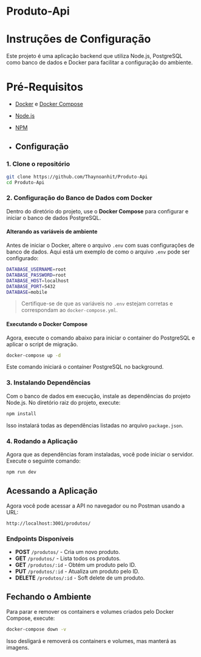 # Produto-Api

# Instruções de Configuração
Este projeto é uma aplicação backend que utiliza Node.js, PostgreSQL como banco de dados e Docker para facilitar a configuração do ambiente.

# Pré-Requisitos
- [Docker](https://docs.docker.com/get-docker/) e [Docker Compose](https://docs.docker.com/compose/install/)
- [Node.js](https://nodejs.org/en/download/)
- [NPM](https://www.npmjs.com/get-npm)

- ## Configuração

### 1. Clone o repositório

```bash
git clone https://github.com/Thaynoanhit/Produto-Api
cd Produto-Api
```
### 2. Configuração do Banco de Dados com Docker

Dentro do diretório do projeto, use o **Docker Compose** para configurar e iniciar o banco de dados PostgreSQL.

#### Alterando as variáveis de ambiente

Antes de iniciar o Docker, altere o arquivo `.env` com suas configurações de banco de dados. Aqui está um exemplo de como o arquivo `.env` pode ser configurado:

```bash
DATABASE_USERNAME=root
DATABASE_PASSWORD=root
DATABASE_HOST=localhost
DATABASE_PORT=5432
DATABASE=mobile
```

> Certifique-se de que as variáveis no `.env` estejam corretas e correspondam ao `docker-compose.yml`.

#### Executando o Docker Compose

Agora, execute o comando abaixo para iniciar o container do PostgreSQL e aplicar o script de migração.

```bash
docker-compose up -d
```

Este comando iniciará o container PostgreSQL no background.

### 3. Instalando Dependências

Com o banco de dados em execução, instale as dependências do projeto Node.js. No diretório raiz do projeto, execute:

```bash
npm install
```

Isso instalará todas as dependências listadas no arquivo `package.json`.

### 4. Rodando a Aplicação

Agora que as dependências foram instaladas, você pode iniciar o servidor. Execute o seguinte comando:

```bash
npm run dev
```

## Acessando a Aplicação

Agora você pode acessar a API no navegador ou no Postman usando a URL:

```
http://localhost:3001/produtos/
```

### Endpoints Disponíveis

- **POST** `/produtos/` - Cria um novo produto.
- **GET** `/produtos/` - Lista todos os produtos.
- **GET** `/produtos/:id` - Obtém um produto pelo ID.
- **PUT** `/produtos/:id` - Atualiza um produto pelo ID.
- **DELETE** `/produtos/:id` - Soft delete de um produto.

## Fechando o Ambiente

Para parar e remover os containers e volumes criados pelo Docker Compose, execute:

```bash
docker-compose down -v
```

Isso desligará e removerá os containers e volumes, mas manterá as imagens.
